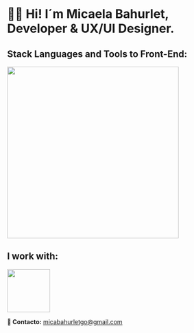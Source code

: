 <h1 style="font-weight: bold;" align="start" >👋🏽 Hi! I´m Micaela Bahurlet, <br> Developer & UX/UI Designer. </h1> 

<td/>
<!--Languages and Tools Section Front-->       
<h2 align="start">Stack Languages and Tools to Front-End:</h2> 
<p align="start">
<img width="400px"  src="https://skillicons.dev/icons?i=html,css,sass,js,react,typescript,vite,bootstrap,styledcomponents,figma,ps, nodejs,express,mongo,postman perline=10"  />
</p>


<!--Languages and Tools Section Back      
<h2 align="start">Stack Languages and Tools to Back-End:</h2> 
<p align="start">
<img width="200px"  src="https://skillicons.dev/icons?i=nodejs,express,mongo,postman,perline=10"  />
</p>
--> 


<!--Work to-->       
<h2 align="start">I work with:</h2> 
<p align="start">
<img width="100px"  src="https://skillicons.dev/icons?i=apple,vscode,wordpress,git,github,vercel,perline=10"  />
</p>

<strong>	&#128233; Contacto:</strong> micabahurletgo@gmail.com 

   





